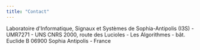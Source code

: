 ```yaml
---
title: "Contact"
---
```



Laboratoire d'Informatique, Signaux et Systèmes de Sophia-Antipolis (I3S) - UMR7271 - UNS CNRS
2000, route des Lucioles - Les Algorithmes - bât. Euclide B 06900 Sophia Antipolis - France
